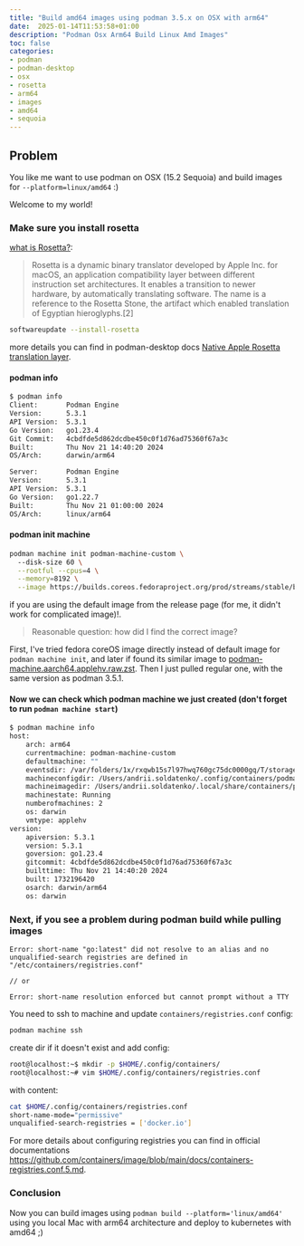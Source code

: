 ```yaml
---
title: "Build amd64 images using podman 3.5.x on OSX with arm64"
date:  2025-01-14T11:53:58+01:00
description: "Podman Osx Arm64 Build Linux Amd Images"
toc: false
categories:
- podman
- podman-desktop
- osx
- rosetta
- arm64
- images
- amd64
- sequoia
---
```




## Problem

You like me want to use podman on OSX (15.2 Sequoia) and build images for `--platform=linux/amd64` :)

Welcome to my world!

### Make sure you install rosetta

[what is Rosetta?](https://en.wikipedia.org/wiki/Rosetta_(software)):
>Rosetta is a dynamic binary translator developed by Apple Inc. for macOS, an application compatibility layer between different instruction set architectures. It enables a transition to newer hardware, by automatically translating software. The name is a reference to the Rosetta Stone, the artifact which enabled translation of Egyptian hieroglyphs.[2]

```bash
softwareupdate --install-rosetta
```

more details you can find in podman-desktop docs [Native Apple Rosetta translation layer](https://podman-desktop.io/docs/podman/rosetta).

#### podman info

```bash
$ podman info
Client:       Podman Engine
Version:      5.3.1
API Version:  5.3.1
Go Version:   go1.23.4
Git Commit:   4cbdfde5d862dcdbe450c0f1d76ad75360f67a3c
Built:        Thu Nov 21 14:40:20 2024
OS/Arch:      darwin/arm64

Server:       Podman Engine
Version:      5.3.1
API Version:  5.3.1
Go Version:   go1.22.7
Built:        Thu Nov 21 01:00:00 2024
OS/Arch:      linux/arm64
```

#### podman init machine

```bash
podman machine init podman-machine-custom \ 
  --disk-size 60 \
  --rootful --cpus=4 \
  --memory=8192 \
  --image https://builds.coreos.fedoraproject.org/prod/streams/stable/builds/40.20241019.3.0/aarch64/fedora-coreos-40.20241019.3.0-applehv.aarch64.raw.gz
```

if you are using the default image from the release page (for me, it didn't work for complicated image)!.

> Reasonable question: how did I find the correct image?

First, I've tried fedora coreOS image directly instead of default image for `podman machine init`, and later
if found its similar image to [podman-machine.aarch64.applehv.raw.zst](https://github.com/containers/podman/releases/download/v5.3.1/podman-machine.aarch64.applehv.raw.zst).
Then I just pulled regular one, with the same version as podman 3.5.1.

#### Now we can check which podman machine we just created (don't forget to run `podman machine start`)

```bash
$ podman machine info
host:
    arch: arm64
    currentmachine: podman-machine-custom
    defaultmachine: ""
    eventsdir: /var/folders/1x/rxqwb15s7l97hwq760gc75dc0000gq/T/storage-run-503/podman
    machineconfigdir: /Users/andrii.soldatenko/.config/containers/podman/machine/applehv
    machineimagedir: /Users/andrii.soldatenko/.local/share/containers/podman/machine/applehv
    machinestate: Running
    numberofmachines: 2
    os: darwin
    vmtype: applehv
version:
    apiversion: 5.3.1
    version: 5.3.1
    goversion: go1.23.4
    gitcommit: 4cbdfde5d862dcdbe450c0f1d76ad75360f67a3c
    builttime: Thu Nov 21 14:40:20 2024
    built: 1732196420
    osarch: darwin/arm64
    os: darwin
```

### Next, if you see a problem during podman build while pulling images

```text
Error: short-name "go:latest" did not resolve to an alias and no unqualified-search registries are defined in "/etc/containers/registries.conf"

// or

Error: short-name resolution enforced but cannot prompt without a TTY
```

You need to ssh to machine and update `containers/registries.conf` config:

```bash
podman machine ssh
```

create dir if it doesn't exist and add config:

```bash
root@localhost:~$ mkdir -p $HOME/.config/containers/
root@localhost:~# vim $HOME/.config/containers/registries.conf
```

with content:

```bash
cat $HOME/.config/containers/registries.conf
short-name-mode="permissive"
unqualified-search-registries = ['docker.io']
```

For more details about configuring registries you can find in official documentations https://github.com/containers/image/blob/main/docs/containers-registries.conf.5.md.

### Conclusion

Now you can build images using `podman build --platform='linux/amd64'` using you local
Mac with arm64 architecture and deploy to kubernetes with amd64 ;)
